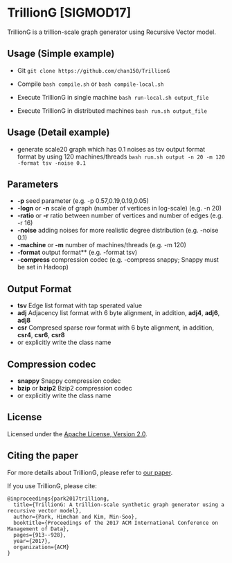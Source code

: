 # TrillionG [SIGMOD17]
TrillionG is a trillion-scale graph generator using Recursive Vector model.

## Usage (Simple example)
 - Git
``
git clone https://github.com/chan150/TrillionG
`` 

 - Compile 
``
bash compile.sh
``
or 
``
bash compile-local.sh
``

 - Execute TrillionG in single machine
``
bash run-local.sh output_file
``

 - Execute TrillionG in distributed machines
``
bash run.sh output_file
``

## Usage (Detail example)
 - generate scale20 graph which has 0.1 noises as tsv output format format by using 120 machines/threads 
``
bash run.sh output -n 20 -m 120 -format tsv -noise 0.1
``


## Parameters
 - **-p** seed parameter (e.g. -p 0.57,0.19,0.19,0.05)
 - **-logn** or **-n** scale of graph (number of vertices in log-scale) (e.g. -n 20)
 - **-ratio** or **-r** ratio between number of vertices and number of edges (e.g. -r 16)
 - **-noise** adding noises for more realistic degree distribution (e.g. -noise 0.1) 
 - **-machine** or **-m** number of machines/threads (e.g. -m 120)
 - **-format** output format** (e.g. -format tsv)
 - **-compress** compression codec (e.g. -compress snappy; Snappy must be set in Hadoop)

## Output Format
 - **tsv** Edge list format with tap sperated value 
 - **adj** Adjacency list format with 6 byte alignment, in addition, **adj4**, **adj6**, **adj8**
 - **csr** Compresed sparse row format with 6 byte alignment, in addition, **csr4**, **csr6**, **csr8**
 - or explicitly write the class name

## Compression codec
 - **snappy** Snappy compression codec
 - **bzip** or **bzip2** Bzip2 compression codec
 - or explicitly write the class name
 
## License
Licensed under the [Apache License, Version 2.0](http://www.apache.org/licenses/LICENSE-2.0).

## Citing the paper
For more details about TrillionG, please refer to [our paper](http://infolab.dgist.ac.kr/~mskim/papers/SIGMOD17.pdf).

If you use TrillionG, please cite:
```
@inproceedings{park2017trilliong,
  title={TrillionG: A trillion-scale synthetic graph generator using a recursive vector model},
  author={Park, Himchan and Kim, Min-Soo},
  booktitle={Proceedings of the 2017 ACM International Conference on Management of Data},
  pages={913--928},
  year={2017},
  organization={ACM}
}
```
